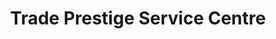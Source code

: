 ---
title: "Trade Prestige Service Centre"
url: /port-melbourne/trade-prestige-service-centre/
shop: car repair
---